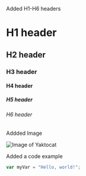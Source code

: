Added H1-H6 headers

# H1 header
## H2 header
### H3 header
#### H4 header
##### H5 header
###### H6 header





Addded Image

![Image of Yaktocat](https://octodex.github.com/images/yaktocat.png)




Added a code example

``` javascript
var myVar = "Hello, world!";
```
